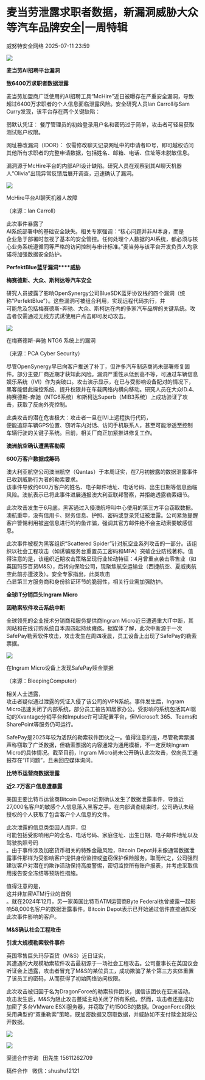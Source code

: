 #  麦当劳泄露求职者数据，新漏洞威胁大众等汽车品牌安全|一周特辑  
 威努特安全网络   2025-07-11 23:59  
  
![](https://mmbiz.qpic.cn/mmbiz_gif/vEkwp3V9UtthTAvtjNUKwPw3NIIpn8tLuiaq1d3erXpN8giauXfzrJZOfj10N7xdoylM2p8ialRJRsl3eWGaYTYVA/640?wx_fmt=gif&from=appmsg "")  
  
  
  
  
**麦当劳AI招聘平台漏洞**  
  
**致6400万求职者数据泄露**  
  
  
  
  
麦当劳加盟商广泛使用的AI招聘工具“McHire”近日被曝存在严重安全漏洞，导致超过6400万求职者的个人信息面临泄露风险。安全研究人员Ian Carroll与Sam Curry发现，该平台存在两个关键缺陷：  
  
弱默认凭证： 餐厅管理员的初始登录用户名和密码过于简单，攻击者可轻易获取测试账户权限。  
  
网址篡改漏洞（IDOR）： 仅需修改聊天记录网址中的申请者ID号，即可越权访问其他所有求职者的完整申请数据，包括姓名、邮箱、电话、住址等未脱敏信息。  
  
漏洞源于McHire平台的内部API设计缺陷。研究人员在观察到其AI聊天机器人“Olivia”出现异常反馈后展开调查，迅速确认了漏洞。  
  
![](https://mmbiz.qpic.cn/mmbiz_png/vEkwp3V9UtthTAvtjNUKwPw3NIIpn8tLibJmDQNBGzicyjZdnPmh7gmFDtmlfgcmic6weCarOnarvPFzZI4pCNIWA/640?wx_fmt=png&from=appmsg "")  
  
McHire平台AI聊天机器人故障  
  
（来源：Ian Carroll）  
  
此次事件暴露了  
AI系统部署中的基础安全缺失。相关专家强调：“核心问题并非AI本身，而是  
企业急于部署时忽视了基本的安全管控。任何处理个人数据的AI系统，都必须与核心业务系统遵循同等严格的访问控制与审计标准。”麦当劳与该平台开发负责人均承诺将加强数据安全防护。  
  
  
  
  
**PerfektBlue蓝牙漏洞****威胁**  
  
**梅赛德斯、大众、斯柯达等汽车安全**  
  
  
  
  
研究人员披露了影响OpenSynergy公司BlueSDK蓝牙协议栈的四个漏洞（统称“PerfektBlue”）。这些漏洞可被组合利用，实现远程代码执行，并  
可能危及包括梅赛德斯-奔驰、大众、斯柯达在内的多家汽车品牌的关键系统。攻击者仅需通过无线方式诱使用户点击即可发动攻击。  
  
![](https://mmbiz.qpic.cn/mmbiz_png/vEkwp3V9UtthTAvtjNUKwPw3NIIpn8tLXCIdFGPodrrr41jUIibyV66kjCAQybwh8cnia16sSQvJZsV5gT0R9H5w/640?wx_fmt=png&from=appmsg "")  
  
在梅赛德斯-奔驰 NTG6 系统上的漏洞  
  
（来源：PCA Cyber Security）  
  
尽管OpenSynergy早已向客户推送了补丁，但许多汽车制造商尚未部署修复固件。部分主要厂商近期才获知此风险。漏洞严重性从低到高不等，可通过车辆信息娱乐系统（IVI）作为突破口。攻击演示显示，在已与受影响设备配对的情况下，黑客能借此操控系统、提升权限并在车载网络内横向移动。研究人员在大众ID.4、梅赛德斯-奔驰（NTG6系统）和斯柯达Superb（MIB3系统）上成功验证了攻击，获取了反向外壳控制。  
  
此类攻击的潜在危害极大：攻击者一旦在IVI上远程执行代码，  
便能追踪车辆GPS位置、窃听车内对话、访问手机联系人，甚至可能渗透至控制车辆行驶的关键子系统。目前，相关厂商正加紧推进修复工作。  
  
  
  
  
**澳洲航空确认遭黑客勒索**  
  
**600万客户数据成筹码**  
  
  
  
  
澳大利亚航空公司澳洲航空（Qantas）于本周证实，在7月初披露的数据泄露事件已收到威胁行为者的勒索要求。  
该事件导致约600万客户的姓名、电子邮件地址、电话号码、出生日期等信息面临风险。澳航表示已将此事件进展通报澳大利亚联邦警察，并拒绝透露勒索细节。  
  
此次攻击发生于6月底，黑客通过入侵澳航呼叫中心使用的第三方平台窃取数据。澳航重申，没有信用卡、财务信息、护照、密码或登录凭证被泄露。公司紧急提醒客户警惕利用被盗信息进行的钓鱼诈骗，强调其官方邮件绝不会主动索要敏感信息。  
  
此次事件被视为黑客组织“Scattered Spider”针对航空业系列攻击的一部分。该组织以社会工程攻击（如诱骗服务台重置员工密码和MFA）突破企业防线著称。值得注意的是，该组织近期攻击策略呈现行业轮动特征：4月曾重点袭击零售业（如英国玛莎百货M&S），后转向保险公司，现聚焦航空运输业（西捷航空、夏威夷航空此前亦遭波及）。安全专家指出，此类攻击  
凸显第三方服务商和身份验证环节的脆弱性，相关行业需加强防护。  
  
  
  
  
**全球IT分销巨头Ingram Micro**  
  
**因勒索软件攻击系统中断**  
  
  
  
  
全球领先的企业技术分销商和服务提供商Ingram Micro近日遭遇重大IT中断，其网站和在线订购系统自本周四起持续瘫痪。据媒体了解，此次中断源于一次SafePay勒索软件攻击，攻击发生在周四凌晨，员工设备上出现了SafePay的勒索票据。  
  
![](https://mmbiz.qpic.cn/mmbiz_png/vEkwp3V9UtthTAvtjNUKwPw3NIIpn8tLaudlz9Oew8L5oJos4YwDXHc0XNWejZyVFnh9LbvcVCrDoNcxkhukfQ/640?wx_fmt=png&from=appmsg "")  
  
在Ingram Micro设备上发现SafePay赎金票据  
  
（来源：BleepingComputer）  
  
相关人士透露，  
攻击者疑似通过泄露的凭证入侵了该公司的VPN系统。事件发生后，Ingram Micro迅速关闭了内部系统，部分员工被告知居家办公。受影响的系统包括其AI驱动的Xvantage分销平台和Impulse许可证配置平台，但Microsoft 365、Teams和SharePoint等服务仍可运行。  
  
SafePay是2025年较为活跃的勒索软件团伙之一。值得注意的是，尽管勒索票据声称窃取了广泛数据，但勒索票据的内容通常为通用模板，不一定反映Ingram Micro的具体情况。截至目前，Ingram Micro尚未公开确认此次攻击，仅向员工通报存在“IT问题”，且未回应媒体询问。  
  
  
  
  
**比特币运营商数据泄露**  
  
**近2.7万客户信息遭暴露**  
  
  
  
  
美国主要比特币运营商Bitcoin Depot近期确认发生了数据泄露事件，导致近27,000名客户的敏感个人信息落入黑客之手。在内部调查结束时，公司确认未经授权的个人获取了包含客户个人信息的文件。  
  
此次泄露的信息类型因人而异，但  
可能包括受影响用户的全名、电话号码、家庭住址、出生日期、电子邮件地址以及驾驶执照号码  
。由于事件涉及加密货币相关的特殊金融风险，Bitcoin Depot并未像通常数据泄露事件那样为受影响客户提供身份监控或盗窃保护保险服务。取而代之，公司强烈建议客户对潜在的欺诈活动保持高度警惕，密切监控所有账户报表，并考虑采取信用报告安全冻结等预防性措施。  
  
值得注意的是，  
这并非加密ATM行业的首例  
。就在2024年12月，另一家美国比特币ATM运营商Byte Federal也曾披露一起影响58,000名客户的数据泄露事件。Bitcoin Depot表示已开始通过信件直接通知受此次事件影响的客户。  
  
  
  
  
**M&S确认社会工程攻击**  
  
**引发大规模勒索软件事件**  
  
  
  
  
英国零售巨头玛莎百货（M&S）近日证实，  
其遭遇的大规模勒索软件攻击最初源于一场社会工程攻击。公司董事长在英国议会听证会上透露，攻击者冒充了M&S的某位员工，成功欺骗了某个第三方实体重置了该员工的密码，从而获得了初始网络访问权限。  
  
此次攻击被归因于名为DragonForce的勒索软件团伙，据信该团伙在亚洲活动。攻击发生后，M&S为阻止攻击蔓延主动关闭了所有系统。然而，攻击者还是成功加密了多台VMware ESXi服务器，并窃取了约150GB的数据。DragonForce团伙采用典型的“双重勒索”策略，既加密数据又窃取数据，并威胁如不支付赎金就将公开数据。  
  
  
![](https://mmbiz.qpic.cn/mmbiz_png/vEkwp3V9UtthTAvtjNUKwPw3NIIpn8tLnRXTFYsib44cXiapdnT1BaGZO3csCwoLnWicPSzCRjzsHkiaF0KmyNKeicA/640?wx_fmt=png&from=appmsg "")  
  
  
![](https://mmbiz.qpic.cn/mmbiz_jpg/vEkwp3V9UtthTAvtjNUKwPw3NIIpn8tLHgv4uTp1VDLr7ncgficLHH3OzIFs7uad91AtCssf4lUIBDswuqiaokUg/640?wx_fmt=jpeg&from=appmsg "")  
  
渠道合作咨询   田先生 15611262709  
  
稿件合作   微信：shushu12121  
  
